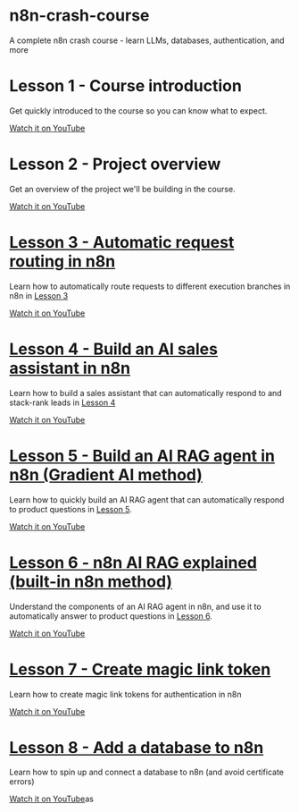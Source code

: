 # n8n-crash-course
A complete n8n crash course - learn LLMs, databases, authentication, and more

# Lesson 1 - Course introduction
Get quickly introduced to the course so you can know what to expect.

[Watch it on YouTube](https://www.youtube.com/watch?v=BLG9kpUCnww&list=PLseEp7p6EwibcvBe7cOWqDmN99zA1YFL2&index=1)

# Lesson 2 - Project overview
Get an overview of the project we'll be building in the course.

[Watch it on YouTube](https://www.youtube.com/watch?v=OP5FJBF4p5c&list=PLseEp7p6EwibcvBe7cOWqDmN99zA1YFL2&index=2)

# [Lesson 3 - Automatic request routing in n8n](./lessons/lesson_3/README.md)

Learn how to automatically route requests to different execution branches in n8n in [Lesson 3](./lessons/lesson_3/README.md)

[Watch it on YouTube](https://www.youtube.com/watch?v=QJ0MXbEOijY&list=PLseEp7p6EwibcvBe7cOWqDmN99zA1YFL2&index=3)

# [Lesson 4 - Build an AI sales assistant in n8n](./lessons/lesson_4/README.md)

Learn how to build a sales assistant that can automatically respond to and stack-rank leads in [Lesson 4](./lessons/lesson_4/README.md)

[Watch it on YouTube](https://www.youtube.com/watch?v=BMAv6-YZfvE&list=PLseEp7p6EwibcvBe7cOWqDmN99zA1YFL2&index=4)

# [Lesson 5 - Build an AI RAG agent in n8n (Gradient AI method)](./lessons/lesson_5/README.md)

Learn how to quickly build an AI RAG agent that can automatically respond to product questions in [Lesson 5](./lessons/lesson_5/README.md).

[Watch it on YouTube](https://www.youtube.com/watch?v=-PrhgxaBZG0&list=PLseEp7p6EwibcvBe7cOWqDmN99zA1YFL2&index=5)

# [Lesson 6 - n8n AI RAG explained (built-in n8n method)](./lessons/lesson_6/README.md)

Understand the components of an AI RAG agent in n8n, and use it to automatically answer to product questions in [Lesson 6](./lessons/lesson_6/README.md).

[Watch it on YouTube](https://www.youtube.com/watch?v=g2bhGPaDUw0&list=PLseEp7p6EwibcvBe7cOWqDmN99zA1YFL2&index=6)

# [Lesson 7 - Create magic link token](./lessons/lesson_7/README.md)

Learn how to create magic link tokens for authentication in n8n

[Watch it on YouTube](https://www.youtube.com/watch?v=N0fFCq1i0mI&list=PLseEp7p6EwibcvBe7cOWqDmN99zA1YFL2&index=7)

# [Lesson 8 - Add a database to n8n](./lessons/lesson_8/README.md)

Learn how to spin up and connect a database to n8n (and avoid certificate errors)

[Watch it on YouTube](https://www.youtube.com/watch?v=OLdrBML0N7k&list=PLseEp7p6EwibcvBe7cOWqDmN99zA1YFL2&index=8)as
